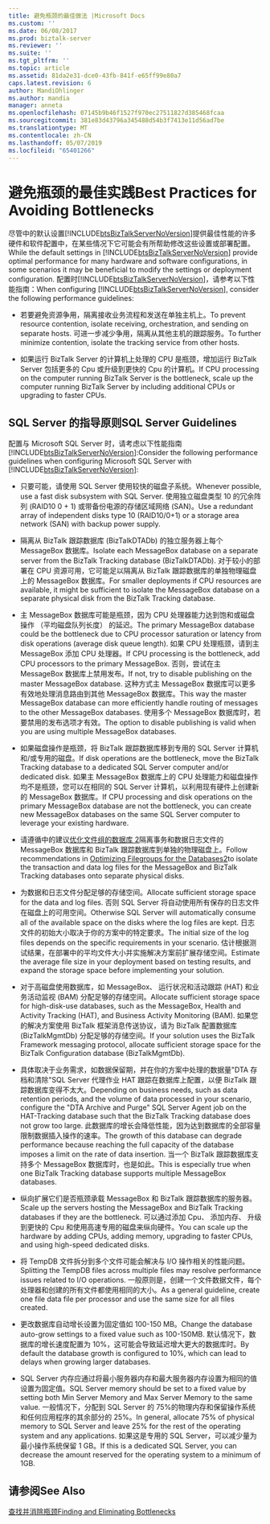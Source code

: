 ```yaml
---
title: 避免瓶颈的最佳做法 |Microsoft Docs
ms.custom: ''
ms.date: 06/08/2017
ms.prod: biztalk-server
ms.reviewer: ''
ms.suite: ''
ms.tgt_pltfrm: ''
ms.topic: article
ms.assetid: 81da2e31-dce0-43fb-841f-e65ff99e80a7
caps.latest.revision: 6
author: MandiOhlinger
ms.author: mandia
manager: anneta
ms.openlocfilehash: 07145b9b46f1527f970ec27511827d385468fcaa
ms.sourcegitcommit: 381e83d43796a345488d54b3f7413e11d56ad7be
ms.translationtype: MT
ms.contentlocale: zh-CN
ms.lasthandoff: 05/07/2019
ms.locfileid: "65401266"
---
```

# <a name="best-practices-for-avoiding-bottlenecks"></a><span data-ttu-id="5ef4e-102">避免瓶颈的最佳实践</span><span class="sxs-lookup"><span data-stu-id="5ef4e-102">Best Practices for Avoiding Bottlenecks</span></span>
<span data-ttu-id="5ef4e-103">尽管中的默认设置[!INCLUDE[btsBizTalkServerNoVersion](../includes/btsbiztalkservernoversion-md.md)]提供最佳性能的许多硬件和软件配置中，在某些情况下它可能会有所帮助修改这些设置或部署配置。</span><span class="sxs-lookup"><span data-stu-id="5ef4e-103">While the default settings in [!INCLUDE[btsBizTalkServerNoVersion](../includes/btsbiztalkservernoversion-md.md)] provide optimal performance for many hardware and software configurations, in some scenarios it may be beneficial to modify the settings or deployment configuration.</span></span> <span data-ttu-id="5ef4e-104">配置时[!INCLUDE[btsBizTalkServerNoVersion](../includes/btsbiztalkservernoversion-md.md)]，请参考以下性能指南：</span><span class="sxs-lookup"><span data-stu-id="5ef4e-104">When configuring [!INCLUDE[btsBizTalkServerNoVersion](../includes/btsbiztalkservernoversion-md.md)], consider the following performance guidelines:</span></span>  
  
-   <span data-ttu-id="5ef4e-105">若要避免资源争用，隔离接收业务流程和发送在单独主机上。</span><span class="sxs-lookup"><span data-stu-id="5ef4e-105">To prevent resource contention, isolate receiving, orchestration, and sending on separate hosts.</span></span> <span data-ttu-id="5ef4e-106">可进一步减少争用，隔离从其他主机的跟踪服务。</span><span class="sxs-lookup"><span data-stu-id="5ef4e-106">To further minimize contention, isolate the tracking service from other hosts.</span></span>  
  
-   <span data-ttu-id="5ef4e-107">如果运行 BizTalk Server 的计算机上处理的 CPU 是瓶颈，增加运行 BizTalk Server 包括更多的 Cpu 或升级到更快的 Cpu 的计算机。</span><span class="sxs-lookup"><span data-stu-id="5ef4e-107">If CPU processing on the computer running BizTalk Server is the bottleneck, scale up the computer running BizTalk Server by including additional CPUs or upgrading to faster CPUs.</span></span>  
  
## <a name="sql-server-guidelines"></a><span data-ttu-id="5ef4e-108">SQL Server 的指导原则</span><span class="sxs-lookup"><span data-stu-id="5ef4e-108">SQL Server Guidelines</span></span>  
 <span data-ttu-id="5ef4e-109">配置与 Microsoft SQL Server 时，请考虑以下性能指南[!INCLUDE[btsBizTalkServerNoVersion](../includes/btsbiztalkservernoversion-md.md)]:</span><span class="sxs-lookup"><span data-stu-id="5ef4e-109">Consider the following performance guidelines when configuring Microsoft SQL Server with [!INCLUDE[btsBizTalkServerNoVersion](../includes/btsbiztalkservernoversion-md.md)]:</span></span>  
  
-   <span data-ttu-id="5ef4e-110">只要可能，请使用 SQL Server 使用较快的磁盘子系统。</span><span class="sxs-lookup"><span data-stu-id="5ef4e-110">Whenever possible, use a fast disk subsystem with SQL Server.</span></span> <span data-ttu-id="5ef4e-111">使用独立磁盘类型 10 的冗余阵列 (RAID10 0 + 1) 或带备份电源的存储区域网络 (SAN)。</span><span class="sxs-lookup"><span data-stu-id="5ef4e-111">Use a redundant array of independent disks type 10 (RAID10/0+1) or a storage area network (SAN) with backup power supply.</span></span>  
  
-   <span data-ttu-id="5ef4e-112">隔离从 BizTalk 跟踪数据库 (BizTalkDTADb) 的独立服务器上每个 MessageBox 数据库。</span><span class="sxs-lookup"><span data-stu-id="5ef4e-112">Isolate each MessageBox database on a separate server from the BizTalk Tracking database (BizTalkDTADb).</span></span> <span data-ttu-id="5ef4e-113">对于较小的部署在 CPU 资源可用，它可能足以隔离从 BizTalk 跟踪数据库的单独物理磁盘上的 MessageBox 数据库。</span><span class="sxs-lookup"><span data-stu-id="5ef4e-113">For smaller deployments if CPU resources are available, it might be sufficient to isolate the MessageBox database on a separate physical disk from the BizTalk Tracking database.</span></span>  
  
-   <span data-ttu-id="5ef4e-114">主 MessageBox 数据库可能是瓶颈，因为 CPU 处理器能力达到饱和或磁盘操作 （平均磁盘队列长度） 的延迟。</span><span class="sxs-lookup"><span data-stu-id="5ef4e-114">The primary MessageBox database could be the bottleneck due to CPU processor saturation or latency from disk operations (average disk queue length).</span></span> <span data-ttu-id="5ef4e-115">如果 CPU 处理瓶颈，请到主 MessageBox 添加 CPU 处理器。</span><span class="sxs-lookup"><span data-stu-id="5ef4e-115">If CPU processing is the bottleneck, add CPU processors to the primary MessageBox.</span></span> <span data-ttu-id="5ef4e-116">否则，尝试在主 MessageBox 数据库上禁用发布。</span><span class="sxs-lookup"><span data-stu-id="5ef4e-116">If not, try to disable publishing on the master MessageBox database.</span></span> <span data-ttu-id="5ef4e-117">这种方式主 MessageBox 数据库可以更多有效地处理消息路由到其他 MessageBox 数据库。</span><span class="sxs-lookup"><span data-stu-id="5ef4e-117">This way the master MessageBox database can more efficiently handle routing of messages to the other MessageBox databases.</span></span> <span data-ttu-id="5ef4e-118">使用多个 MessageBox 数据库时，若要禁用的发布选项才有效。</span><span class="sxs-lookup"><span data-stu-id="5ef4e-118">The option to disable publishing is valid when you are using multiple MessageBox databases.</span></span>  
  
-   <span data-ttu-id="5ef4e-119">如果磁盘操作是瓶颈，将 BizTalk 跟踪数据库移到专用的 SQL Server 计算机和/或专用的磁盘。</span><span class="sxs-lookup"><span data-stu-id="5ef4e-119">If disk operations are the bottleneck, move the BizTalk Tracking database to a dedicated SQL Server computer and/or dedicated disk.</span></span> <span data-ttu-id="5ef4e-120">如果主 MessageBox 数据库上的 CPU 处理能力和磁盘操作均不是瓶颈，您可以在相同的 SQL Server 计算机，以利用现有硬件上创建新的 MessageBox 数据库。</span><span class="sxs-lookup"><span data-stu-id="5ef4e-120">If CPU processing and disk operations on the primary MessageBox database are not the bottleneck, you can create new MessageBox databases on the same SQL Server computer to leverage your existing hardware.</span></span>  
  
-   <span data-ttu-id="5ef4e-121">请遵循中的建议[优化文件组的数据库 2](../technical-guides/optimizing-filegroups-for-the-databases2.md)隔离事务和数据日志文件的 MessageBox 数据库和 BizTalk 跟踪数据库到单独的物理磁盘上。</span><span class="sxs-lookup"><span data-stu-id="5ef4e-121">Follow recommendations in [Optimizing Filegroups for the Databases2](../technical-guides/optimizing-filegroups-for-the-databases2.md)to isolate the transaction and data log files for the MessageBox and BizTalk Tracking databases onto separate physical disks.</span></span>  
  
-   <span data-ttu-id="5ef4e-122">为数据和日志文件分配足够的存储空间。</span><span class="sxs-lookup"><span data-stu-id="5ef4e-122">Allocate sufficient storage space for the data and log files.</span></span> <span data-ttu-id="5ef4e-123">否则 SQL Server 将自动使用所有保存的日志文件在磁盘上的可用空间。</span><span class="sxs-lookup"><span data-stu-id="5ef4e-123">Otherwise SQL Server will automatically consume all of the available space on the disks where the log files are kept.</span></span> <span data-ttu-id="5ef4e-124">日志文件的初始大小取决于你的方案中的特定要求。</span><span class="sxs-lookup"><span data-stu-id="5ef4e-124">The initial size of the log files depends on the specific requirements in your scenario.</span></span> <span data-ttu-id="5ef4e-125">估计根据测试结果，在部署中的平均文件大小并实施解决方案前扩展存储空间。</span><span class="sxs-lookup"><span data-stu-id="5ef4e-125">Estimate the average file size in your deployment based on testing results, and expand the storage space before implementing your solution.</span></span>  
  
-   <span data-ttu-id="5ef4e-126">对于高磁盘使用数据库，如 MessageBox、 运行状况和活动跟踪 (HAT) 和业务活动监视 (BAM) 分配足够的存储空间。</span><span class="sxs-lookup"><span data-stu-id="5ef4e-126">Allocate sufficient storage space for high-disk-use databases, such as the MessageBox, Health and Activity Tracking (HAT), and Business Activity Monitoring (BAM).</span></span> <span data-ttu-id="5ef4e-127">如果您的解决方案使用 BizTalk 框架消息传送协议，请为 BizTalk 配置数据库 (BizTalkMgmtDb) 分配足够的存储空间。</span><span class="sxs-lookup"><span data-stu-id="5ef4e-127">If your solution uses the BizTalk Framework messaging protocol, allocate sufficient storage space for the BizTalk Configuration database (BizTalkMgmtDb).</span></span>  
  
-   <span data-ttu-id="5ef4e-128">具体取决于业务需求，如数据保留期，并在你的方案中处理的数据量"DTA 存档和清除"SQL Server 代理作业 HAT 跟踪在数据库上配置，以便 BizTalk 跟踪数据库变得不太大。</span><span class="sxs-lookup"><span data-stu-id="5ef4e-128">Depending on business needs, such as data retention periods, and the volume of data processed in your scenario, configure the "DTA Archive and Purge" SQL Server Agent job on the HAT-Tracking database such that the BizTalk Tracking database does not grow too large.</span></span> <span data-ttu-id="5ef4e-129">此数据库的增长会降低性能，因为达到数据库的全部容量限制数据插入操作的速率。</span><span class="sxs-lookup"><span data-stu-id="5ef4e-129">The growth of this database can degrade performance because reaching the full capacity of the database imposes a limit on the rate of data insertion.</span></span> <span data-ttu-id="5ef4e-130">当一个 BizTalk 跟踪数据库支持多个 MessageBox 数据库时，也是如此。</span><span class="sxs-lookup"><span data-stu-id="5ef4e-130">This is especially true when one BizTalk Tracking database supports multiple MessageBox databases.</span></span>  
  
-   <span data-ttu-id="5ef4e-131">纵向扩展它们是否瓶颈承载 MessageBox 和 BizTalk 跟踪数据库的服务器。</span><span class="sxs-lookup"><span data-stu-id="5ef4e-131">Scale up the servers hosting the MessageBox and BizTalk Tracking databases if they are the bottleneck.</span></span> <span data-ttu-id="5ef4e-132">可以通过添加 Cpu、 添加内存、 升级到更快的 Cpu 和使用高速专用的磁盘来纵向硬件。</span><span class="sxs-lookup"><span data-stu-id="5ef4e-132">You can scale up the hardware by adding CPUs, adding memory, upgrading to faster CPUs, and using high-speed dedicated disks.</span></span>  
  
-   <span data-ttu-id="5ef4e-133">将 TempDB 文件拆分到多个文件可能会解决与 I/O 操作相关的性能问题。</span><span class="sxs-lookup"><span data-stu-id="5ef4e-133">Splitting the TempDB files across multiple files may resolve performance issues related to I/O operations.</span></span> <span data-ttu-id="5ef4e-134">一般原则是，创建一个文件数据文件，每个处理器和创建的所有文件都使用相同的大小。</span><span class="sxs-lookup"><span data-stu-id="5ef4e-134">As a general guideline, create one file data file per processor and use the same size for all files created.</span></span>  
  
-   <span data-ttu-id="5ef4e-135">更改数据库自动增长设置为固定值如 100-150 MB。</span><span class="sxs-lookup"><span data-stu-id="5ef4e-135">Change the database auto-grow settings to a fixed value such as 100-150MB.</span></span> <span data-ttu-id="5ef4e-136">默认情况下，数据库的增长速度配置为 10%，这可能会导致延迟增大更大的数据库时。</span><span class="sxs-lookup"><span data-stu-id="5ef4e-136">By default the database growth is configured to 10%, which can lead to delays when growing larger databases.</span></span>  
  
-   <span data-ttu-id="5ef4e-137">SQL Server 内存应通过将最小服务器内存和最大服务器内存设置为相同的值设置为固定值。</span><span class="sxs-lookup"><span data-stu-id="5ef4e-137">SQL Server memory should be set to a fixed value by setting both Min Server Memory and Max Server Memory to the same value.</span></span> <span data-ttu-id="5ef4e-138">一般情况下，分配到 SQL Server 的 75%的物理内存和保留操作系统和任何应用程序的其余部分的 25%。</span><span class="sxs-lookup"><span data-stu-id="5ef4e-138">In general, allocate 75% of physical memory to SQL Server and leave 25% for the rest of the operating system and any applications.</span></span> <span data-ttu-id="5ef4e-139">如果这是专用的 SQL Server，可以减少量为最小操作系统保留 1 GB。</span><span class="sxs-lookup"><span data-stu-id="5ef4e-139">If this is a dedicated SQL Server, you can decrease the amount reserved for the operating system to a minimum of 1GB.</span></span>  
  
## <a name="see-also"></a><span data-ttu-id="5ef4e-140">请参阅</span><span class="sxs-lookup"><span data-stu-id="5ef4e-140">See Also</span></span>  
 [<span data-ttu-id="5ef4e-141">查找并消除瓶颈</span><span class="sxs-lookup"><span data-stu-id="5ef4e-141">Finding and Eliminating Bottlenecks</span></span>](../technical-guides/finding-and-eliminating-bottlenecks.md)